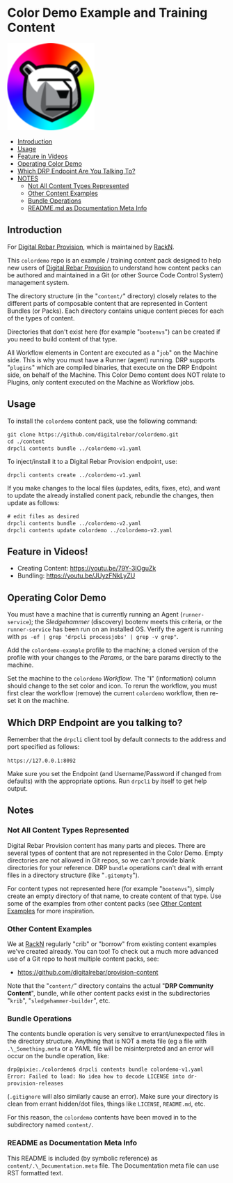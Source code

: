 # Color Demo Example and Training Content

![Cloudia the ColorDemo](images/colordemo.png)

* [Introduction](#introduction)
* [Usage](#usage)
* [Feature in Videos](#feature-in-videos)
* [Operating Color Demo](#operating-color-demo)
* [Which DRP Endpoint Are You Talking To?](#which-drp-endpoint-are-you-talking-to)
* [NOTES](#notes)
  + [Not All Content Types Represented](#not-all-content-types-represented)
  + [Other Content Examples](#other-content-examples)
  + [Bundle Operations](#bundle-operations)
  + [README.md as Documentation Meta Info](#readme-as-documentation-meta-info)

## Introduction
For [Digital Rebar Provision](http://rebar.digital), which is maintained by
[RackN](https://rackn.com).

This `colordemo` repo is an example / training content pack designed to help
new users of [Digital Rebar Provision](http://rebar.digital) to understand how
content packs can be authored and maintained in a Git (or other Source Code
Control System) management system.

The directory structure (in the "`content/`" directory) closely relates to the
different parts of composable content that are represented in Content Bundles
(or Packs).  Each directory contains unique content pieces for each of the
types of content.

Directories that don't exist here (for example "`bootenvs`") can be created if
you need to build content of that type.

All Workflow elements in Content are executed as a "`job`" on the Machine side.
This is why you must have a Runner (agent) running.  DRP supports "`plugins`"
which are compiled binaries, that execute on the DRP Endpoint side, on behalf
of the Machine.  This Color Demo content does NOT relate to Plugins, only
content executed on the Machine as Workflow jobs.

## Usage
To install the `colordemo` content pack, use the following command:

```shell
git clone https://github.com/digitalrebar/colordemo.git
cd ./content
drpcli contents bundle ../colordemo-v1.yaml
```

To inject/install it to a Digital Rebar Provision endpoint, use:

```shell
drpcli contents create ../colordemo-v1.yaml
```

If you make changes to the local files (updates, edits, fixes, etc), and
want to update the already installed conent pack, rebundle the changes,
then update as follows:

```shell
# edit files as desired
drpcli contents bundle ../colordemo-v2.yaml
drpcli contents update colordemo ../colordemo-v2.yaml
```

## Feature in Videos!

* Creating Content: https://youtu.be/79Y-3IOguZk
* Bundling: https://youtu.be/JUyzFNkLyZU

## Operating Color Demo

You must have a machine that is currently running an Agent (`runner-service`);
the _Sledgehammer_ (discovery) bootenv meets this criteria, or the
`runner-service` has been run on an installed OS.  Verify the agent is running
with `ps -ef | grep 'drpcli processjobs' | grep -v grep"`.

Add the `colordemo-example` profile to the machine; a cloned version of the
profile with your changes to the _Params_, or the bare params directly to
the machine.

Set the machine to the `colordemo` _Workflow_.  The "**i**" (information) column
should change to the set color and icon.  To rerun the workflow, you must
first clear the workflow (remove) the current `colordemo` workflow, then
re-set it on the machine.

## Which DRP Endpoint are you talking to?

Remember that the `drpcli` client tool by default connects to the address
and port specified as follows:

  `https://127.0.0.1:8092`

Make sure you set the Endpoint (and Username/Password if changed from defaults)
with the appropriate options.  Run `drpcli` by itself to get help output.

## Notes

### Not All Content Types Represented

Digital Rebar Provision content has many parts and pieces.  There are several
types of content that are not represented in the Color Demo.  Empty directories
are not allowed in Git repos, so we can't provide blank directories for your
reference.  DRP `bundle` operations can't deal with errant files in a directory
structure (like "`.gitempty`").

For content types not represented here (for example "`bootenvs`"), simply create
an empty directory of that name, to create content of that type.  Use some of
the examples from other content packs (see [Other Content Examples](#other-content-examples)
for more inspiration.

### Other Content Examples

We at [RackN](https://rackn.com) regularly "crib" or "borrow" from existing
content examples we've created already.  You can too!  To check out a much more
advanced use of a Git repo to host multiple content packs, see:

  * https://github.com/digitalrebar/provision-content

Note that the "`content/`" directory contains the actual "**DRP Community Content**",
bundle, while other content packs exist in the subdirectories "`krib`", 
"`sledgehammer-builder`", etc.

### Bundle Operations
The contents bundle operation is very sensitve to errant/unexpected files
in the directory structure.  Anything that is NOT a meta file (eg a file
with `.\_Something.meta` or a YAML file will be misinterpreted and an
error will occur on the bundle operation, like:

```shell
drp@pixie:./colordemo$ drpcli contents bundle colordemo-v1.yaml
Error: Failed to load: No idea how to decode LICENSE into dr-provision-releases
```

(`.gitignore` will also similarly cause an error).  Make sure your directory
is clean from errant hidden/dot files, things like `LICENSE`, `README.md`, etc.

For this reason, the `colordemo` contents have been moved in to the subdirectory
named `content/`.

### README as Documentation Meta Info

This README is included (by symbolic reference) as `content/.\_Documentation.meta`
file.  The Documentation meta file can use RST formatted text.
